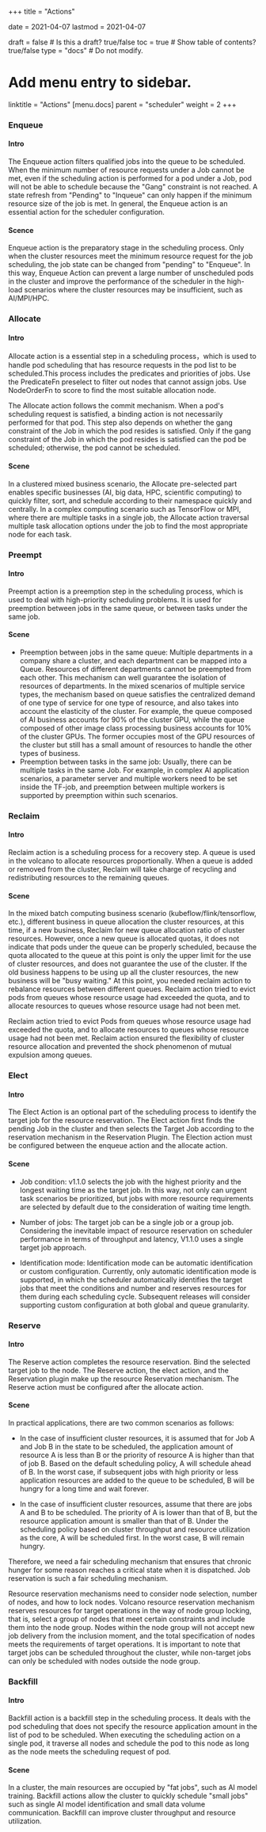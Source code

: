 +++
title =  "Actions"


date = 2021-04-07
lastmod = 2021-04-07

draft = false  # Is this a draft? true/false
toc = true  # Show table of contents? true/false
type = "docs"  # Do not modify.

# Add menu entry to sidebar.
linktitle = "Actions"
[menu.docs]
  parent = "scheduler"
  weight = 2
+++



### Enqueue

#### Intro

The Enqueue action filters qualified jobs into the queue to be scheduled. When the minimum number of resource requests under a Job cannot be met, even if the scheduling action is performed for a pod under a Job, pod will not be able to schedule because the "Gang" constraint is not reached. A state refresh from "Pending" to "Inqueue" can only happen if the minimum resource size of the job is met. In general, the Enqueue action is an essential action for the scheduler configuration.

####  Scence

Enqueue action is the preparatory stage in the scheduling process. Only when the cluster resources meet the minimum resource request for the job scheduling, the job state can be changed from "pending" to "Enqueue". In this way, Enqueue Action can prevent a large number of unscheduled pods in the cluster and improve the performance of the scheduler in the high-load scenarios where the cluster resources may be insufficient, such as AI/MPI/HPC.



### Allocate 

#### Intro

Allocate action is a essential step in a scheduling process，which is used to handle pod scheduling that has resource requests in the pod list to be scheduled.This process includes the predicates and priorities of jobs. Use the PredicateFn preselect to filter out nodes that cannot assign jobs. Use NodeOrderFn to score to find the most suitable allocation node.

The Allocate action follows the commit mechanism. When a pod's scheduling request is satisfied, a binding action is not necessarily performed for that pod. This step also depends on whether the gang constraint of the Job in which the pod resides is satisfied. Only if the gang constraint of the Job in which the pod resides is satisfied can the pod be scheduled; otherwise, the pod cannot be scheduled.

#### Scene

In a clustered mixed business scenario, the Allocate pre-selected part enables specific businesses (AI, big data, HPC, scientific computing) to quickly filter, sort, and schedule according to their namespace quickly and centrally. In a complex computing scenario such as TensorFlow or MPI, where there are multiple tasks in a single job, the Allocate action traversal multiple task allocation options under the job to find the most appropriate node for each task.



### Preempt

#### Intro

Preempt action is a preemption step in the scheduling process, which is used to deal with high-priority scheduling problems. It is used for preemption between jobs in the same queue, or between tasks under the same job.

#### Scene

- Preemption between jobs in the same queue: Multiple departments in a company share a cluster, and each department can be mapped into a Queue. Resources of different departments cannot be preempted from each other. This mechanism can well guarantee the isolation of resources of departments. In the mixed scenarios of multiple service types, the mechanism based on queue satisfies the centralized demand of one type of service for one type of resource, and also takes into account the elasticity of the cluster. For example, the queue composed of AI business accounts for 90% of the cluster GPU, while the queue composed of other image class processing business accounts for 10% of the cluster GPUs. The former occupies most of the GPU resources of the cluster but still has a small amount of resources to handle the other types of business.
- Preemption between tasks in the same job: Usually, there can be multiple tasks in the same Job. For example, in complex AI application scenarios, a parameter server and multiple workers need to be set inside the TF-job, and preemption between multiple workers is supported by preemption within such scenarios.



### Reclaim

#### Intro

Reclaim action is a scheduling process for a recovery step. A queue is used in the volcano to allocate resources proportionally. When a queue is added or removed from the cluster, Reclaim will take charge of recycling and redistributing resources to the remaining queues.

#### Scene

In the mixed batch computing business scenario (kubeflow/flink/tensorflow, etc.), different business in queue allocation the cluster resources, at this time, if a new business, Reclaim for new queue allocation ratio of cluster resources. However, once a new queue is allocated quotas, it does not indicate that pods under the queue can be properly scheduled, because the quota allocated to the queue at this point is only the upper limit for the use of cluster resources, and does not guarantee the use of the cluster. If the old business happens to be using up all the cluster resources, the new business will be "busy waiting." At this point, you needed reclaim action to rebalance resources between different queues. Reclaim action tried to evict pods from queues whose resource usage had exceeded the quota, and to allocate resources to queues whose resource usage had not been met.

Reclaim action tried to evict Pods from queues whose resource usage had exceeded the quota, and to allocate resources to queues whose resource usage had not been met. Reclaim action ensured the flexibility of cluster resource allocation and prevented the shock phenomenon of mutual expulsion among queues.



### Elect

#### Intro

The Elect Action is an optional part of the scheduling process to identify the target job for the resource reservation. The Elect action first finds the pending Job in the cluster and then selects the Target Job according to the reservation mechanism in the Reservation Plugin. The Election action must be configured between the enqueue action and the allocate action.

#### Scene

- Job condition: v1.1.0 selects the job with the highest priority and the longest waiting time as the target job. In this way, not only can urgent task scenarios be prioritized, but jobs with more resource requirements are selected by default due to the consideration of waiting time length.

- Number of jobs: The target job can be a single job or a group job. Considering the inevitable impact of resource reservation on scheduler performance in terms of throughput and latency, V1.1.0 uses a single target job approach.

- Identification mode: Identification mode can be automatic identification or custom configuration. Currently, only automatic identification mode is supported, in which the scheduler automatically identifies the target jobs that meet the conditions and number and reserves resources for them during each scheduling cycle. Subsequent releases will consider supporting custom configuration at both global and queue granularity.

  

### Reserve

#### Intro

The Reserve action completes the resource reservation. Bind the selected target job to the node. The Reserve action, the elect action, and the Reservation plugin make up the resource Reservation mechanism. The Reserve action must be configured after the allocate action.

#### Scene

In practical applications, there are two common scenarios as follows:

- In the case of insufficient cluster resources, it is assumed that for Job A and Job B in the state to be scheduled, the application amount of resource A is less than B or the priority of resource A is higher than that of job B. Based on the default scheduling policy, A will schedule ahead of B. In the worst case, if subsequent jobs with high priority or less application resources are added to the queue to be scheduled, B will be hungry for a long time and wait forever.

- In the case of insufficient cluster resources, assume that there are jobs A and B to be scheduled. The priority of A is lower than that of B, but the resource application amount is smaller than that of B. Under the scheduling policy based on cluster throughput and resource utilization as the core, A will be scheduled first. In the worst case, B will remain hungry.


Therefore, we need a fair scheduling mechanism that ensures that chronic hunger for some reason reaches a critical state when it is dispatched. Job reservation is such a fair scheduling mechanism.

Resource reservation mechanisms need to consider node selection, number of nodes, and how to lock nodes. Volcano resource reservation mechanism reserves resources for target operations in the way of node group locking, that is, select a group of nodes that meet certain constraints and include them into the node group. Nodes within the node group will not accept new job delivery from the inclusion moment, and the total specification of nodes meets the requirements of target operations. It is important to note that target jobs can be scheduled throughout the cluster, while non-target jobs can only be scheduled with nodes outside the node group.

### Backfill

#### Intro

Backfill action is a backfill step in the scheduling process. It deals with the pod scheduling that does not specify the resource application amount in the list of pod to be scheduled. When executing the scheduling action on a single pod, it traverse all nodes and schedule the pod to this node as long as the node meets the scheduling request of pod.

#### Scene

In a cluster, the main resources are occupied by "fat jobs", such as AI model training. Backfill actions allow the cluster to quickly schedule "small jobs" such as single AI model identification and small data volume communication. Backfill can improve cluster throughput and resource utilization.